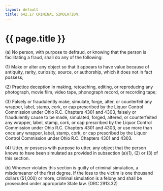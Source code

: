 ```yaml
---
layout: default 
title: 642.17 CRIMINAL SIMULATION.
---
```


{{ page.title }}
================

​(a) No person, with purpose to defraud, or knowing that the person is
facilitating a fraud, shall do any of the following:

​(1) Make or alter any object so that it appears to have value because
of antiquity, rarity, curiosity, source, or authorship, which it does
not in fact possess;

​(2) Practice deception in making, retouching, editing, or reproducing
any photograph, movie film, video tape, phonograph record, or recording
tape;

​(3) Falsely or fraudulently make, simulate, forge, alter, or
counterfeit any wrapper, label, stamp, cork, or cap prescribed by the
Liquor Control Commission under Ohio R.C. Chapters 4301 and 4303,
falsely or fraudulently cause to be made, simulated, forged, altered, or
counterfeited any wrapper, label, stamp, cork, or cap prescribed by the
Liquor Control Commission under Ohio R.C. Chapters 4301 and 4303, or use
more than once any wrapper, label, stamp, cork, or cap prescribed by the
Liquor Control Commission under Ohio R.C. Chapters 4301 and 4303.

​(4) Utter, or possess with purpose to utter, any object that the person
knows to have been simulated as provided in subsection (a)(1), (2) or
(3) of this section.

​(b) Whoever violates this section is guilty of criminal simulation, a
misdemeanor of the first degree. If the loss to the victim is one
thousand dollars (\$1,000) or more, criminal simulation is a felony and
shall be prosecuted under appropriate State law. (ORC 2913.32)
